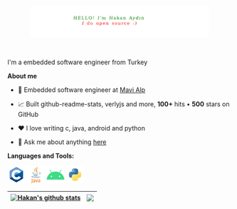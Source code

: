 <p align="center"><a href="https://hknaydin.github.io"><img width="80%" src="./assets/gh-readme-header.png" /></a></p>

<br />

I'm a embedded software engineer from Turkey

**About me**

- 💼 Embedded software engineer at [Mavi Alp](http://www.mavialp.com/en/)

- 📈 Built github-readme-stats, verlyjs and more, **100+** hits • **500** stars on GitHub

- ❤️ I love writing c, java, android and python

- 💬 Ask me about anything [here](https://github.com/hknaydin/hknaydin/issues)



**Languages and Tools:**  

<code><img height="40" src="https://raw.githubusercontent.com/github/explore/80688e429a7d4ef2fca1e82350fe8e3517d3494d/topics/c/c.png"></code>
<code><img height="40" src="https://raw.githubusercontent.com/github/explore/80688e429a7d4ef2fca1e82350fe8e3517d3494d/topics/java/java.png"></code>
<code><img height="40" src="https://raw.githubusercontent.com/github/explore/80688e429a7d4ef2fca1e82350fe8e3517d3494d/topics/android/android.png"></code>
<code><img height="40" src="https://raw.githubusercontent.com/github/explore/80688e429a7d4ef2fca1e82350fe8e3517d3494d/topics/python/python.png"></code>
  

| <a href="https://github.com/hknaydin/github-readme-stats"><img align="center" src="https://github-readme-stats.vercel.app/api?username=hknaydin&show_icons=true&include_all_commits=true&theme=buefy&hide_border=true" alt="Hakan's github stats" /></a> | <a href="https://github.com/hknaydin/github-readme-stats"><img align="center" src="https://github-readme-stats.vercel.app/api/top-langs/?username=hknaydin&layout=compact&theme=buefy&hide_border=true" /></a> |
| ------------- | ------------- |
<br />
<br />

